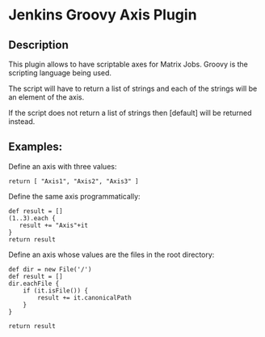 # Jenkins Groovy Axis Plugin

## Description

This plugin allows to have scriptable axes for Matrix Jobs. Groovy is the scripting language being used.

The script will have to return a list of strings and each of the strings will be an element of the axis.

If the script does not return a list of strings then [default] will be returned instead.

## Examples:

Define an axis with three values:

	return [ "Axis1", "Axis2", "Axis3" ]
	
Define the same axis programmatically:

	def result = []
	(1..3).each {
	   result += "Axis"+it
	}
	return result

Define an axis whose values are the files in the root directory:

	def dir = new File('/')
	def result = []
	dir.eachFile { 
	    if (it.isFile()) {
	        result += it.canonicalPath
	    }
	}

	return result
	
